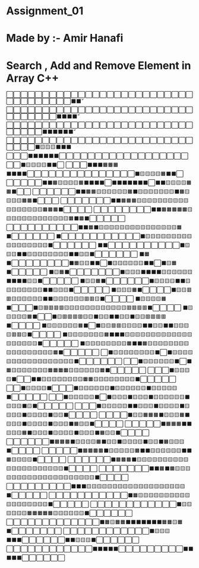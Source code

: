 # Assignment_01
# Made by :- Amir Hanafi
# Search , Add and Remove Element in Array C++


⬜⬜⬜⬜⬜⬜⬜⬜⬜⬜⬜⬜⬜⬜⬜⬜⬜⬜⬜⬜⬜⬜⬜⬜⬜⬜⬜⬜⬜⬜⬜⬜⬜⬜⬜⬛⬛ّ
⬜⬜⬜⬜⬜⬜⬜⬜⬜⬜⬜⬜⬜⬜⬜⬜⬜⬜⬜⬜⬜⬜⬜⬜⬜⬜⬜⬜⬜⬜⬜⬜⬜⬛⬛⬛⬛ّ
⬜⬜⬜⬜⬜⬜⬜⬜⬜⬜⬜⬜⬜⬜⬜⬜⬜⬜⬜⬜⬜⬜⬜⬜⬜⬜⬜⬜⬜⬜⬜⬛⬛⬛⬛⬛⬛ّ
⬜⬜⬜⬜⬜⬜⬜⬜⬜⬜⬜⬜⬜⬜⬜⬜⬜⬜⬜⬜⬜⬜⬜⬜⬜⬜⬜⬜⬜⬜⬛🟨🟨🟨⬛⬛⬛
⬜⬜⬜⬛⬛⬛⬛⬛⬛⬜⬜⬜⬜⬜⬜⬜⬜⬜⬜⬜⬜⬜⬜⬜⬜⬜⬜⬜⬜⬛🟨🟨🟨🟨⬛⬛⬜
⬜⬜⬜⬛⬛⬛🟧🟧🟧⬛⬛⬛⬛⬜⬜⬜⬜⬜⬜⬜⬜⬜⬜⬜⬜⬜⬜⬜⬛🟨🟨🟨🟨🟧⬛⬛⬜
⬜⬜⬜⬜⬜⬛⬛🟫🟨🟨🟨🟨🟧⬛⬛⬛⬛⬜⬛⬛⬛⬛⬛⬛⬛⬜⬛⬛🟨🟨🟨🟨🟧🟧⬛⬜⬜
⬜⬜⬜⬜⬜⬜⬛⬛🟫🟧🟨🟨🟨🟨🟨🟨🟧⬛🟨🟨🟨🟨🟨🟨🟨⬛🟧🟨🟨🟨🟨🟧🟧⬛⬜⬜⬜
⬜⬜⬜⬜⬜⬜⬜⬛⬛🟧🟧🟧🟨🟨🟨🟨🟨🟨🟨🟨🟨🟨🟨🟨🟨🟨🟨🟨🟨🟧🟧🟧⬛⬜⬜⬜⬜
⬜⬜⬜⬜⬜⬜⬜⬜⬛⬛🟧🟧🟧🟧🟧🟨🟨🟨🟨🟨🟨🟨🟨🟨🟨🟨🟨🟨🟧⬛🟧⬛⬜⬜⬜⬜⬜
⬜⬜⬜⬜⬜⬜⬜⬜⬜⬜⬛⬛🟧⬛🟨🟨🟨🟨🟨🟨🟨🟨🟨🟨🟨🟨🟨🟨🟨🟧⬛⬜⬜⬜⬜⬜⬜
⬛⬜⬜⬜⬜⬜⬜⬜⬜⬜⬜⬜⬛🟨🟨🟨🟨🟨🟨🟨🟨🟨🟨🟨🟨🟨🟨🟨🟨🟨⬛⬜⬜⬜⬜⬜⬜
⬛⬛⬜⬜⬜⬜⬜⬜⬜⬜⬜⬜⬛🟨🟨🟨⬛⬛🟨🟨🟨🟨🟨🟨🟨🟨⬛⬛🟨🟨⬛⬜⬜⬜⬜⬜⬜
⬛🟧⬛⬜⬜⬜⬜⬜⬜⬜⬜⬛🟧🟨🟨⬛⬛⬜⬛🟨🟨🟨🟨🟨🟨⬛⬛⬜⬛🟨🟧⬛⬜⬜⬜⬜⬜
⬛🟨🟧⬛⬜⬜⬜⬜⬜⬜⬜⬛🟨🟨🟨⬛⬛⬛⬛🟨🟨🟨🟨🟨🟨⬛⬛⬛⬛🟨🟨⬛⬜⬜⬜⬜⬜
⬛🟨🟨🟧⬛⬜⬜⬜⬜⬜⬜⬛🟨🟨🟨🟨⬛⬛🟨🟨🟨🟨🟨🟨🟨🟨⬛⬛🟨🟨🟨⬛⬜⬜⬜⬜⬜
⬛🟨🟨🟨🟧⬛⬜⬜⬜⬜⬛🟨🟨🟥🟥🟨🟨🟨🟨🟨🟨⬛⬛🟨🟨🟨🟨🟨🟨🟥🟥🟨⬛⬜⬜⬜⬜
⬛🟨🟨🟨🟨🟧⬛⬜⬜⬜⬛🟨🟥🟥🟥🟥🟨🟨🟨🟨🟨🟨🟨🟨🟨🟨🟨🟨🟥🟥🟥🟥⬛⬜⬜⬜⬜
⬛🟨🟨🟨🟨🟨🟧⬛⬜⬜⬛🟨🟥🟥🟥🟥🟨🟨⬛🟨🟨⬛⬛🟨🟨⬛🟨🟨🟥🟥🟥🟥⬛⬜⬜⬜⬜
⬛🟨🟨🟨🟨🟨🟨🟧⬛⬜⬛🟨🟨🟥🟥🟨🟨🟨🟨⬛⬛🟨🟨⬛⬛🟨🟨🟨🟨🟥🟥🟨⬛⬜⬜⬜⬜
⬛🟨🟨🟨🟨🟨🟨🟨🟧⬛⬛⬛🟨🟨🟨🟨🟨🟨🟨🟨🟨🟨🟨🟨🟨🟨🟨🟨🟨🟨🟨⬛⬜⬜⬜⬜⬜
⬛🟨🟨🟨🟨🟨🟨🟨🟨🟧⬛⬛🟧🟨🟨🟨🟨🟨🟨🟨🟨🟨🟨🟨🟨🟨🟨🟨🟨🟨🟧⬛⬜⬜⬜⬜⬜
⬜⬛🟨🟨🟨🟨🟨🟨🟨🟨⬛⬜⬛🟨🟨🟨🟨🟨🟨🟨🟨🟨🟨🟨🟨🟨🟨🟨🟨🟨⬛⬜⬜⬜⬜⬜⬜
⬜⬜⬛🟨🟨🟨🟨🟨🟨⬛⬜⬛🟧🟨🟨🟨🟨🟨🟨🟨🟧🟧🟧🟧🟨🟨🟨🟨🟨🟨🟧⬛⬜⬜⬜⬜⬜
⬜⬜⬜⬛🟨🟨🟨🟨⬛⬜⬜⬛⬛🟨🟨🟨🟨🟨🟨🟨🟨🟧🟧🟨🟨🟨🟨🟨🟨🟨🟨⬛⬜⬜⬜⬜⬜
⬜⬜⬛🟨🟨🟨🟨⬛⬜⬜⬜⬛🟨🟨🟨🟨🟨🟨⬛🟨🟨🟨🟨🟨🟨⬛🟨🟨🟨🟨🟨⬛⬜⬜⬜⬜⬜
⬜⬜⬛🟨🟨🟨🟨🟨⬛⬜⬛🟨🟨🟨⬛🟨🟨🟨⬛🟨🟨🟨🟨🟨🟨⬛🟨🟨🟨⬛🟨⬛⬜⬜⬜⬜⬜
⬜⬜⬜⬛🟨🟨🟨🟨🟨⬛⬛🟨🟨🟨⬛🟨🟨🟨🟨⬛🟨🟨🟨🟨⬛🟨🟨🟨🟨⬛🟨🟨⬛⬜⬜⬜⬜
⬜⬜⬜⬜⬛🟨🟨🟧🟧🟫⬛🟨🟨🟨🟧⬛🟨🟨🟨⬛🟨🟨🟨🟨⬛🟨🟨🟨⬛🟧🟨🟨⬛⬜⬜⬜⬜
⬜⬜⬜⬜⬜⬛🟧🟧🟧⬛⬛🟨🟨🟨🟧⬛🟨🟨🟨⬛🟨🟨🟨🟨⬛🟨🟨🟨⬛🟧🟨🟨⬛⬜⬜⬜⬜
⬜⬜⬜⬜⬜⬜⬛🟧🟫🟫⬛🟨🟨🟨🟨🟧⬛🟨🟨⬛🟨🟨🟨🟨⬛🟨🟨⬛🟧🟨🟨🟨⬛⬜⬜⬜⬜
⬜⬜⬜⬜⬜⬛🟫🟫🟫🟫⬛🟨🟨🟨🟨🟨🟧⬛⬛🟨🟨🟨🟨🟨🟨⬛⬛🟧🟨🟨🟨🟨⬛⬜⬜⬜⬜
⬜⬜⬜⬜⬜⬜⬛🟫🟫🟫⬛🟨🟨🟨🟨🟨🟨🟨🟨🟨🟨🟨🟨🟨🟨🟨🟨🟨🟨🟨🟨🟨⬛⬜⬜⬜⬜
⬜⬜⬜⬜⬜⬜⬜⬛⬛🟫⬛🟧🟨🟨🟨🟨🟨🟨🟨🟨🟨🟨🟨🟨🟨🟨🟨🟨🟨🟨🟨🟨⬛⬜⬜⬜⬜
⬜⬜⬜⬜⬜⬜⬜⬜⬜⬛⬛⬛🟨🟨🟨🟨🟨🟨🟨🟨🟨🟨🟨🟨🟨🟨🟨🟨🟨🟨🟨⬛⬜⬜⬜⬜⬜
⬜⬜⬜⬜⬜⬜⬜⬜⬜⬜⬜⬛🟧🟨🟨🟨🟨🟨🟨🟨🟨🟨🟨🟨🟨🟨🟨🟨🟨🟨🟨⬛⬜⬜⬜⬜⬜
⬜⬜⬜⬜⬜⬜⬜⬜⬜⬜⬜⬜⬛🟨🟨🟨🟨🟨🟨🟧🟧🟧🟧🟧🟨🟨🟨🟨🟨🟨⬛⬜⬜⬜⬜⬜⬜
⬜⬜⬜⬜⬜⬜⬜⬜⬜⬜⬜⬜⬜⬛🟧🟨🟧🟧⬛⬛⬛⬛⬛⬛⬛🟧🟧🟨🟧⬛⬜⬜⬜⬜⬜⬜⬜
⬜⬜⬜⬜⬜⬜⬜⬜⬜⬜⬜⬜⬛🟨🟨🟨⬛⬛⬛⬜⬜⬜⬜⬜⬜⬛⬛🟨🟨🟨⬛⬜⬜⬜⬜⬜⬜
⬜⬜⬜⬜⬜⬜⬜⬜⬜⬜⬜⬜⬛⬛⬛⬛⬛⬜⬜⬜⬜⬜⬜⬜⬜⬜⬛⬛⬛⬛⬛⬜⬜⬜⬜⬜⬜

